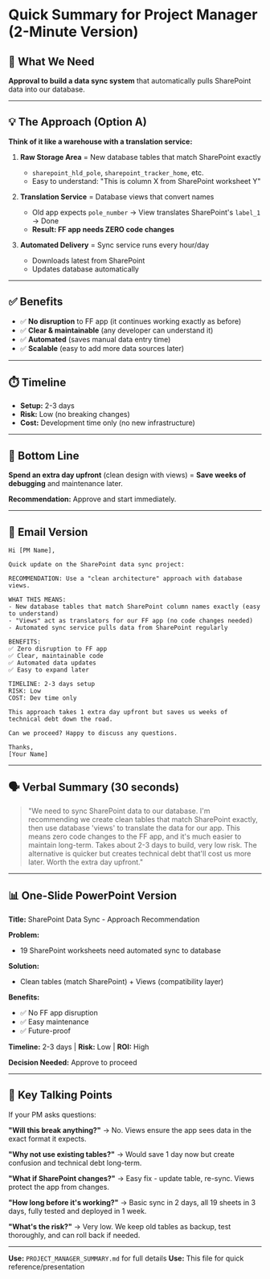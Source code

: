 # Quick Summary for Project Manager (2-Minute Version)

## 🎯 What We Need

**Approval to build a data sync system** that automatically pulls SharePoint data into our database.

---

## 💡 The Approach (Option A)

**Think of it like a warehouse with a translation service:**

1. **Raw Storage Area** = New database tables that match SharePoint exactly
   - `sharepoint_hld_pole`, `sharepoint_tracker_home`, etc.
   - Easy to understand: "This is column X from SharePoint worksheet Y"

2. **Translation Service** = Database views that convert names
   - Old app expects `pole_number` → View translates SharePoint's `label_1` → Done
   - **Result: FF app needs ZERO code changes**

3. **Automated Delivery** = Sync service runs every hour/day
   - Downloads latest from SharePoint
   - Updates database automatically

---

## ✅ Benefits

- ✅ **No disruption** to FF app (it continues working exactly as before)
- ✅ **Clear & maintainable** (any developer can understand it)
- ✅ **Automated** (saves manual data entry time)
- ✅ **Scalable** (easy to add more data sources later)

---

## ⏱️ Timeline

- **Setup:** 2-3 days
- **Risk:** Low (no breaking changes)
- **Cost:** Development time only (no new infrastructure)

---

## 🎯 Bottom Line

**Spend an extra day upfront** (clean design with views) = **Save weeks of debugging** and maintenance later.

**Recommendation:** Approve and start immediately.

---

## 📧 Email Version

```
Hi [PM Name],

Quick update on the SharePoint data sync project:

RECOMMENDATION: Use a "clean architecture" approach with database views.

WHAT THIS MEANS:
- New database tables that match SharePoint column names exactly (easy to understand)
- "Views" act as translators for our FF app (no code changes needed)
- Automated sync service pulls data from SharePoint regularly

BENEFITS:
✅ Zero disruption to FF app
✅ Clear, maintainable code
✅ Automated data updates
✅ Easy to expand later

TIMELINE: 2-3 days setup
RISK: Low
COST: Dev time only

This approach takes 1 extra day upfront but saves us weeks of technical debt down the road.

Can we proceed? Happy to discuss any questions.

Thanks,
[Your Name]
```

---

## 🗣️ Verbal Summary (30 seconds)

> "We need to sync SharePoint data to our database. I'm recommending we create clean tables that match SharePoint exactly, then use database 'views' to translate the data for our app. This means zero code changes to the FF app, and it's much easier to maintain long-term. Takes about 2-3 days to build, very low risk. The alternative is quicker but creates technical debt that'll cost us more later. Worth the extra day upfront."

---

## 📊 One-Slide PowerPoint Version

**Title:** SharePoint Data Sync - Approach Recommendation

**Problem:**
- 19 SharePoint worksheets need automated sync to database

**Solution:**
- Clean tables (match SharePoint) + Views (compatibility layer)

**Benefits:**
- ✅ No FF app disruption
- ✅ Easy maintenance
- ✅ Future-proof

**Timeline:** 2-3 days | **Risk:** Low | **ROI:** High

**Decision Needed:** Approve to proceed

---

## 🎯 Key Talking Points

If your PM asks questions:

**"Will this break anything?"**
→ No. Views ensure the app sees data in the exact format it expects.

**"Why not use existing tables?"**
→ Would save 1 day now but create confusion and technical debt long-term.

**"What if SharePoint changes?"**
→ Easy fix - update table, re-sync. Views protect the app from changes.

**"How long before it's working?"**
→ Basic sync in 2 days, all 19 sheets in 3 days, fully tested and deployed in 1 week.

**"What's the risk?"**
→ Very low. We keep old tables as backup, test thoroughly, and can roll back if needed.

---

**Use:** `PROJECT_MANAGER_SUMMARY.md` for full details
**Use:** This file for quick reference/presentation
